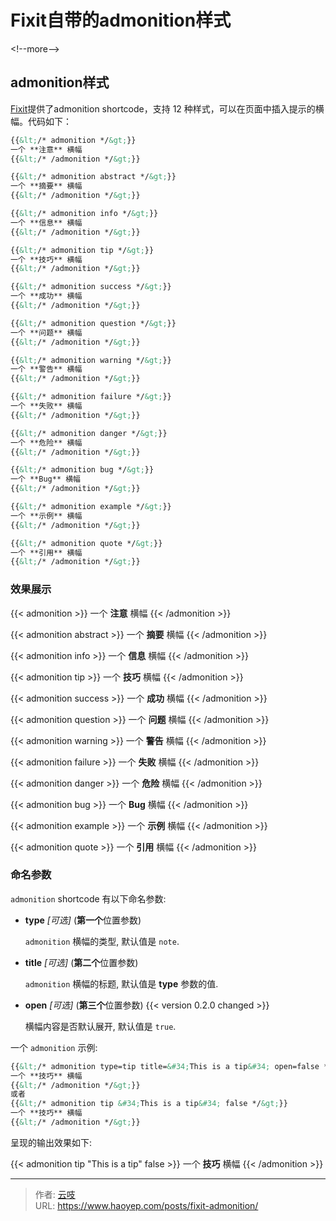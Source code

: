 # Fixit自带的admonition样式


&lt;!--more--&gt;

## admonition样式
[Fixit](https://hugoFixit.com/zh-cn/)提供了admonition shortcode，支持 12 种样式，可以在页面中插入提示的横幅。代码如下：

```markdown
{{&lt;/* admonition */&gt;}}
一个 **注意** 横幅
{{&lt;/* /admonition */&gt;}}

{{&lt;/* admonition abstract */&gt;}}
一个 **摘要** 横幅
{{&lt;/* /admonition */&gt;}}

{{&lt;/* admonition info */&gt;}}
一个 **信息** 横幅
{{&lt;/* /admonition */&gt;}}

{{&lt;/* admonition tip */&gt;}}
一个 **技巧** 横幅
{{&lt;/* /admonition */&gt;}}

{{&lt;/* admonition success */&gt;}}
一个 **成功** 横幅
{{&lt;/* /admonition */&gt;}}

{{&lt;/* admonition question */&gt;}}
一个 **问题** 横幅
{{&lt;/* /admonition */&gt;}}

{{&lt;/* admonition warning */&gt;}}
一个 **警告** 横幅
{{&lt;/* /admonition */&gt;}}

{{&lt;/* admonition failure */&gt;}}
一个 **失败** 横幅
{{&lt;/* /admonition */&gt;}}

{{&lt;/* admonition danger */&gt;}}
一个 **危险** 横幅
{{&lt;/* /admonition */&gt;}}

{{&lt;/* admonition bug */&gt;}}
一个 **Bug** 横幅
{{&lt;/* /admonition */&gt;}}

{{&lt;/* admonition example */&gt;}}
一个 **示例** 横幅
{{&lt;/* /admonition */&gt;}}

{{&lt;/* admonition quote */&gt;}}
一个 **引用** 横幅
{{&lt;/* /admonition */&gt;}}
```

### 效果展示
{{&lt; admonition &gt;}}
一个 **注意** 横幅
{{&lt; /admonition &gt;}}

{{&lt; admonition abstract &gt;}}
一个 **摘要** 横幅
{{&lt; /admonition &gt;}}

{{&lt; admonition info &gt;}}
一个 **信息** 横幅
{{&lt; /admonition &gt;}}

{{&lt; admonition tip &gt;}}
一个 **技巧** 横幅
{{&lt; /admonition &gt;}}

{{&lt; admonition success &gt;}}
一个 **成功** 横幅
{{&lt; /admonition &gt;}}

{{&lt; admonition question &gt;}}
一个 **问题** 横幅
{{&lt; /admonition &gt;}}

{{&lt; admonition warning &gt;}}
一个 **警告** 横幅
{{&lt; /admonition &gt;}}

{{&lt; admonition failure &gt;}}
一个 **失败** 横幅
{{&lt; /admonition &gt;}}

{{&lt; admonition danger &gt;}}
一个 **危险** 横幅
{{&lt; /admonition &gt;}}

{{&lt; admonition bug &gt;}}
一个 **Bug** 横幅
{{&lt; /admonition &gt;}}

{{&lt; admonition example &gt;}}
一个 **示例** 横幅
{{&lt; /admonition &gt;}}

{{&lt; admonition quote &gt;}}
一个 **引用** 横幅
{{&lt; /admonition &gt;}}

### 命名参数
`admonition` shortcode 有以下命名参数:

* **type** *[可选]* (**第一个**位置参数)

    `admonition` 横幅的类型, 默认值是 `note`.

* **title** *[可选]* (**第二个**位置参数)

    `admonition` 横幅的标题, 默认值是 **type** 参数的值.

* **open** *[可选]* (**第三个**位置参数) {{&lt; version 0.2.0 changed &gt;}}

    横幅内容是否默认展开, 默认值是 `true`.

一个 `admonition` 示例:

```markdown
{{&lt;/* admonition type=tip title=&#34;This is a tip&#34; open=false */&gt;}}
一个 **技巧** 横幅
{{&lt;/* /admonition */&gt;}}
或者
{{&lt;/* admonition tip &#34;This is a tip&#34; false */&gt;}}
一个 **技巧** 横幅
{{&lt;/* /admonition */&gt;}}
```

呈现的输出效果如下:

{{&lt; admonition tip &#34;This is a tip&#34; false &gt;}}
一个 **技巧** 横幅
{{&lt; /admonition &gt;}}

---

> 作者: [云吱](https://www.haoyep.com/)  
> URL: https://www.haoyep.com/posts/fixit-admonition/  

